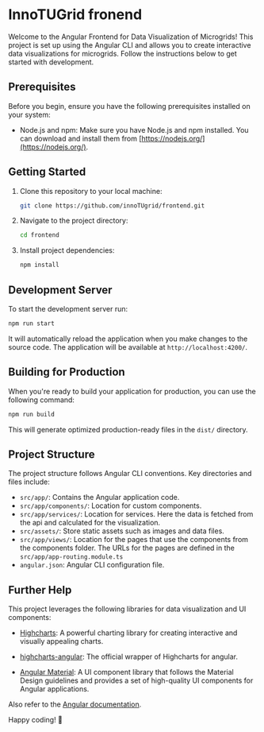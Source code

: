 # InnoTUGrid fronend

Welcome to the Angular Frontend for Data Visualization of Microgrids! This project is set up using the Angular CLI and allows you to create interactive data visualizations for microgrids. Follow the instructions below to get started with development.

## Prerequisites

Before you begin, ensure you have the following prerequisites installed on your system:

- Node.js and npm: Make sure you have Node.js and npm installed. You can download and install them from [https://nodejs.org/](https://nodejs.org/).

## Getting Started

1. Clone this repository to your local machine:

   ```bash
   git clone https://github.com/innoTUgrid/frontend.git
   ```

2. Navigate to the project directory:

   ```bash
   cd frontend
   ```

3. Install project dependencies:

   ```bash
   npm install
   ```

## Development Server

To start the development server run:

```bash
npm run start
```

It will automatically reload the application when you make changes to the source code. The application will be available at `http://localhost:4200/`.

## Building for Production

When you're ready to build your application for production, you can use the following command:

```bash
npm run build
```

This will generate optimized production-ready files in the `dist/` directory.

## Project Structure

The project structure follows Angular CLI conventions. Key directories and files include:

- `src/app/`: Contains the Angular application code.
- `src/app/components/`: Location for custom components.
- `src/app/services/`: Location for services. Here the data is fetched from the api and calculated for the visualization.
- `src/assets/`: Store static assets such as images and data files.
- `src/app/views/`: Location for the pages that use the components from the components folder. The URLs for the pages are defined in the `src/app/app-routing.module.ts`
- `angular.json`: Angular CLI configuration file.

## Further Help

This project leverages the following libraries for data visualization and UI components:

- [Highcharts](https://www.highcharts.com/): A powerful charting library for creating interactive and visually appealing charts.

- [highcharts-angular](https://github.com/highcharts/highcharts-angular): The official wrapper of Highcharts for angular.

- [Angular Material](https://material.angular.io/): A UI component library that follows the Material Design guidelines and provides a set of high-quality UI components for Angular applications.

Also refer to the [Angular documentation](https://angular.io/).

Happy coding! 🚀
